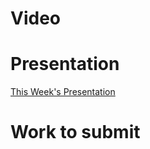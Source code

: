 
# Video

# Presentation
[This Week's Presentation](WebDev/2%20-%20Digital%20Applications/_topics/_presentations/presentationWeek11.md)

# Work to submit